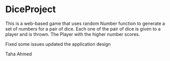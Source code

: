 # DiceProject
This is a web-based game that uses random Number function to generate a set of numbers for a pair of dice.
Each one of the pair of dice is given to a player and is thrown. 
The Player with the higher number scores.

Fixed some issues
updated the application design

Taha Ahmed

